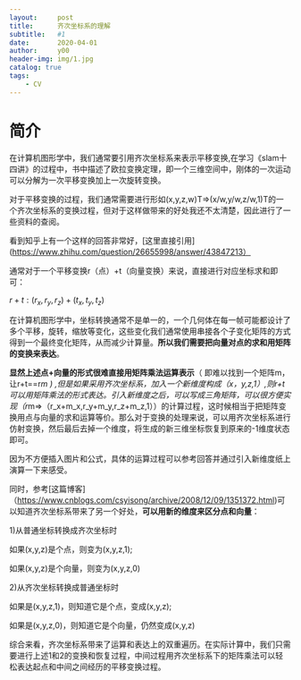 ```yaml
---
layout:     post
title:      齐次坐标系的理解
subtitle:   #1
date:       2020-04-01
author:     y00
header-img: img/1.jpg
catalog: true
tags:
    - CV
---
```


# 简介
在计算机图形学中，我们通常要引用齐次坐标系来表示平移变换,在学习《slam十四讲》的过程中，书中描述了欧拉变换定理，即一个三维空间中，刚体的一次运动可以分解为一次平移变换加上一次旋转变换。

对于平移变换的过程，我们通常需要进行形如(x,y,z,w)T=>(x/w,y/w,z/w,1)T的一个齐次坐标系的变换过程，但对于这样做带来的好处我还不太清楚，因此进行了一些资料的查阅。

看到知乎上有一个这样的回答非常好，[这里直接引用](https://www.zhihu.com/question/26655998/answer/43847213）

通常对于一个平移变换r（点）+t（向量变换）来说，直接进行对应坐标求和即可：

$r+t:(r_x,r_y,r_z)+(t_x,t_y,t_z)$

在计算机图形学中，坐标转换通常不是单一的，一个几何体在每一帧可能都设计了多个平移，旋转，缩放等变化，这些变化我们通常使用串接各个子变化矩阵的方式得到一个最终变化矩阵，从而减少计算量。**所以我们需要把向量对点的求和用矩阵的变换来表达**。

**显然上述点+向量的形式很难直接用矩阵乘法运算表示**（ 即难以找到一个矩阵m，让r+t==r*m ) ,但是如果采用齐次坐标系，加入一个新维度构成（x，y,z,1）,则r+t可以用矩阵乘法的形式表达。引入新维度之后，可以写成三角矩阵，可以很方便实现（r*m=>（r_x+m_x,r_y+m_y,r_z+m_z,1））的计算过程，这时候相当于把矩阵变换用点与向量的求和运算等价。那么对于变换的处理来说，可以用齐次坐标系进行仿射变换，然后最后去掉一个维度，将生成的新三维坐标恢复到原来的-1维度状态即可。

因为不方便插入图片和公式，具体的运算过程可以参考回答并通过引入新维度纸上演算一下来感受。

同时，参考[这篇博客]（https://www.cnblogs.com/csyisong/archive/2008/12/09/1351372.html)可以知道齐次坐标系带来了另一个好处，**可以用新的维度来区分点和向量**：

1)从普通坐标转换成齐次坐标时

   如果(x,y,z)是个点，则变为(x,y,z,1);

   如果(x,y,z)是个向量，则变为(x,y,z,0)

2)从齐次坐标转换成普通坐标时   

   如果是(x,y,z,1)，则知道它是个点，变成(x,y,z);

   如果是(x,y,z,0)，则知道它是个向量，仍然变成(x,y,z)

综合来看，齐次坐标系带来了运算和表达上的双重遍历。在实际计算中，我们只需要进行上述1和2的变换和恢复过程，中间过程用齐次坐标系下的矩阵乘法可以轻松表达起点和中间之间经历的平移变换过程。
 
